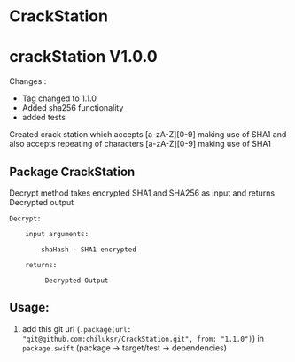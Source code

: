 # CrackStation
# crackStation V1.0.0

Changes :
- Tag changed to 1.1.0
- Added sha256 functionality
- added tests

Created crack station which accepts [a-zA-Z][0-9] making use of SHA1
and also  accepts repeating of characters [a-zA-Z][0-9] making use of SHA1

## Package CrackStation

Decrypt method takes encrypted SHA1 and SHA256 as input and returns Decrypted output


    Decrypt:

        input arguments:

            shaHash - SHA1 encrypted

        returns:

             Decrypted Output 


## Usage:

1. add this git url (`.package(url:
 "git@github.com:chiluksr/CrackStation.git", from: "1.1.0")`)
  in `package.swift` (package -> target/test -> dependencies)


